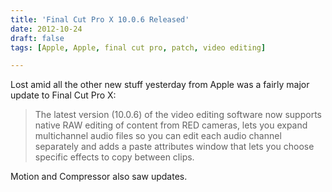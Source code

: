 ```yaml
---
title: 'Final Cut Pro X 10.0.6 Released'
date: 2012-10-24
draft: false
tags: [Apple, Apple, final cut pro, patch, video editing]

---
```


Lost amid all the other new stuff yesterday from Apple was a fairly major update to Final Cut Pro X:

> The latest version (10.0.6) of the video editing software now supports native RAW editing of content from RED cameras, lets you expand multichannel audio files so you can edit each audio channel separately and adds a paste attributes window that lets you choose specific effects to copy between clips.

Motion and Compressor also saw updates.
